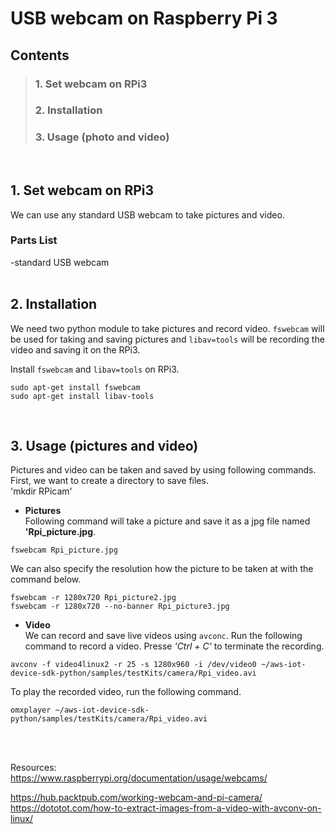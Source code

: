 # USB webcam on Raspberry Pi 3  

## Contents  
>### 1. Set webcam on RPi3  
>### 2. Installation  
>### 3. Usage (photo and video)  
<br>  

## 1. Set webcam on RPi3  
We can use any standard USB webcam to take pictures and video.  

### Parts List  
-standard USB webcam  
<br>  

## 2. Installation  
We need two python module to take pictures and record video. `fswebcam` will be used for taking and saving pictures and `libav=tools` will be recording the video and saving it on the RPi3.  


Install `fswebcam` and `libav=tools` on RPi3.  
```
sudo apt-get install fswebcam
sudo apt-get install libav-tools  
```  
<br>  


## 3. Usage (pictures and video)  
Pictures and video can be taken and saved by using following commands. First, we want to create a directory to save files.  
'mkdir RPicam'  


- __Pictures__  
Following command will take a picture and save it as a jpg file named __'Rpi_picture.jpg__.   
``` 
fswebcam Rpi_picture.jpg
```  

We can also specify the resolution how the picture to be taken at with the command below.  
```  
fswebcam -r 1280x720 Rpi_picture2.jpg  
fswebcam -r 1280x720 --no-banner Rpi_picture3.jpg  

```  


- __Video__  
We can record and save live videos using `avconc`. Run the following command to record a video. Presse _'Ctrl + C'_ to terminate the recording.  
``` 
avconv -f video4linux2 -r 25 -s 1280x960 -i /dev/video0 ~/aws-iot-device-sdk-python/samples/testKits/camera/Rpi_video.avi  
```  

To play the recorded video, run the following command.  
```  
omxplayer ~/aws-iot-device-sdk-python/samples/testKits/camera/Rpi_video.avi  
```  
<br>  
<br>  



Resources:  
https://www.raspberrypi.org/documentation/usage/webcams/  

https://hub.packtpub.com/working-webcam-and-pi-camera/  
https://dototot.com/how-to-extract-images-from-a-video-with-avconv-on-linux/  
